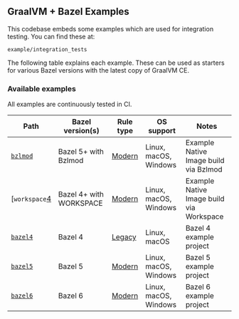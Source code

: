 ## GraalVM + Bazel Examples

This codebase embeds some examples which are used for integration testing. You can find these at:

```
example/integration_tests
```

The following table explains each example. These can be used as starters for various Bazel versions with the latest copy
of GraalVM CE.

### Available examples

All examples are continuously tested in CI.

| Path            | Bazel version(s)        | Rule type   | OS support            | Notes                                    |
| --------------- | ----------------------- | ----------- | --------------------- | ---------------------------------------- |
| [`bzlmod`][3]   | Bazel 5+ with Bzlmod    | [Modern][1] | Linux, macOS, Windows | Example Native Image build via Bzlmod    |
| [`workspace`[4] | Bazel 4+ with WORKSPACE | [Modern][1] | Linux, macOS, Windows | Example Native Image build via Workspace |
| [`bazel4`][5]   | Bazel 4                 | [Legacy][2] | Linux, macOS          | Bazel 4 example project                  |
| [`bazel5`][6]   | Bazel 5                 | [Modern][1] | Linux, macOS, Windows | Bazel 5 example project                  |
| [`bazel6`][7]   | Bazel 6                 | [Modern][1] | Linux, macOS, Windows | Bazel 6 example project                  |

[1]: ./modern-bazel.md
[2]: ./legacy-bazel.md
[3]: https://github.com/sgammon/rules_graalvm/tree/main/example/integration_tests/bzlmod
[4]: https://github.com/sgammon/rules_graalvm/tree/main/example/integration_tests/workspace
[5]: https://github.com/sgammon/rules_graalvm/tree/main/example/integration_tests/bazel4
[6]: https://github.com/sgammon/rules_graalvm/tree/main/example/integration_tests/bazel5
[7]: https://github.com/sgammon/rules_graalvm/tree/main/example/integration_tests/bazel6
